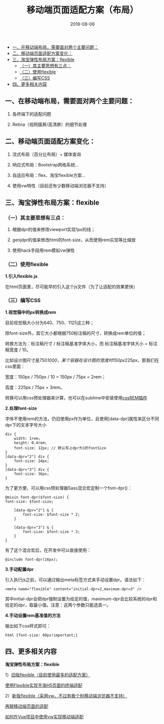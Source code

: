﻿---
layout: post
title: "移动端页面适配方案（布局）"
date: 2019-08-06  
description: "移动端，页面适配方案"
tag: 移动端
---

- [一、在移动端布局，需要面对两个主要问题：](#%E4%B8%80%E5%9C%A8%E7%A7%BB%E5%8A%A8%E7%AB%AF%E5%B8%83%E5%B1%80%E9%9C%80%E8%A6%81%E9%9D%A2%E5%AF%B9%E4%B8%A4%E4%B8%AA%E4%B8%BB%E8%A6%81%E9%97%AE%E9%A2%98)
- [二、移动端页面适配方案变化：](#%E4%BA%8C%E7%A7%BB%E5%8A%A8%E7%AB%AF%E9%A1%B5%E9%9D%A2%E9%80%82%E9%85%8D%E6%96%B9%E6%A1%88%E5%8F%98%E5%8C%96)
- [三、淘宝弹性布局方案：flexible](#%E4%B8%89%E6%B7%98%E5%AE%9D%E5%BC%B9%E6%80%A7%E5%B8%83%E5%B1%80%E6%96%B9%E6%A1%88flexible)
  * [（一）其主要思想有三点：](#%E4%B8%80%E5%85%B6%E4%B8%BB%E8%A6%81%E6%80%9D%E6%83%B3%E6%9C%89%E4%B8%89%E7%82%B9)
  * [（二）使用flexible](#%E4%BA%8C%E4%BD%BF%E7%94%A8flexible)
  * [（三）编写CSS](#%E4%B8%89%E7%BC%96%E5%86%99css)
- [四、更多相关内容](#%E5%9B%9B%E6%9B%B4%E5%A4%9A%E7%9B%B8%E5%85%B3%E5%86%85%E5%AE%B9)

## 一、在移动端布局，需要面对两个主要问题：

1. 各终端下的适配问题

2. Retina（视网膜屏/高清屏）的细节处理

## 二、移动端页面适配方案变化：

1. 流式布局（百分比布局）+ 媒体查询

2. 响应式布局：Bootstrap网格系统...

3. 自适应布局：flex、淘宝flexible方案...

4. 使用vw特性（目前还有少数移动端浏览器不支持）

## 三、淘宝弹性布局方案：flexible

### （一）其主要思想有三点：

1. 根据dpr的值来修改viewport实现1px的线；

2. genjdpr的值来修改html的font-size，从而使用rem实现等比缩放

3. 使用hack手段用rem模拟vw弹性


### （二）使用flexible

**1.引入flexible.js**

在html页面里，尽可能早的引入这个js文件（为了让适配的效果更快）

### （三）编写CSS

**1.视觉稿中的px转换成rem**

目前视觉稿大小分为640、750、1125这三种；

除font-size外，其它大小都根据750标注稿的尺寸，转换成rem单位的值；

转换方法为：标注稿尺寸 / 标注稿基准字体大小，而 标注稿基准字体大小 = 标注稿宽度 / 10。

比如设计图尺寸是750*1000，某个容器在设计图的宽度时150px*225px，那我们在css里面：

宽度：150px / 750px / 10 = 150px / 75px = 2rem；

高度：225px / 75px = 3rem。

转换可以用css预处理器来计算，也可以在sublime中安装使用[cssREM插件](https://github.com/flashlizi/cssrem) 

**2.处理font-size**

字体不使用rem的方法，仍旧使用px作为单位，且使用[data-dpr]属性来区分不同dpr下的文本字号大小

    div {
        width: 1rem; 
        height: 0.4rem;
        font-size: 12px; // 默认写上dpr为1的fontSize
    }
    [data-dpr="2"] div {
        font-size: 24px;
    }
    [data-dpr="3"] div {
        font-size: 36px;
    }

为了更方便，可以用css预处理器Sass混合宏定制一个font-dpr()：

    @mixin font-dpr($font-size) {
    font-size: $font-size;
    
        [data-dpr="2"] & {
            font-size: $font-size * 2;
        }
    
        [data-dpr="3"] & {
            font-size: $font-size * 3;
        }
    }

有了这个混合宏后，在开发中可以直接使用：

    @include font-dpr(16px);
   

**3.手动配置dpr**

引入执行js之前，可以通过输出meta标签方式来手动设置dpr。语法如下：

    <meta name="flexible" content="initial-dpr=2,maximum-dpr=3" />

其中initial-dpr会把dpr强制设置为给定的值，maximum-dpr会比较系统的dpr和给定的dpr，取最小值。注意：这两个参数只能选其一。

**4.手动设置rem基准值的方法**

输出如下css样式即可：

    html {font-size: 60px!important;}

## 四、更多相关内容

**淘宝弹性布局方案：flexible**

1）[旧版flexible（目前使用最多的适配方案）](https://github.com/amfe/lib-flexible/tree/master) 

[使用Flexible实现手淘H5页面的终端适配](https://github.com/amfe/article/issues/17)

2）[新版flexible（采用vw，不过有极个别移动端浏览器不支持）](https://github.com/amfe/lib-flexible)

[再聊移动端页面的适配](https://www.w3cplus.com/css/vw-for-layout.html)  

[如何在Vue项目中使用vw实现移动端适配](https://www.jianshu.com/p/1f1b23f8348f)



